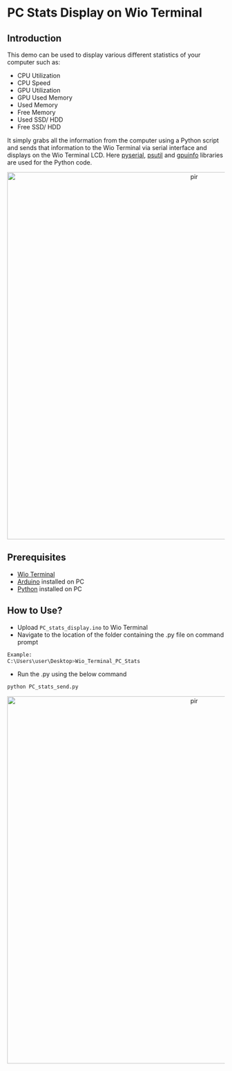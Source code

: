 # PC Stats Display on Wio Terminal

## Introduction

This demo can be used to display various different statistics of your computer such as:
- CPU Utilization 
- CPU Speed
- GPU Utilization 
- GPU Used Memory 
- Used Memory 
- Free Memory 
- Used SSD/ HDD
- Free SSD/ HDD

It simply grabs all the information from the computer using a Python script and sends that information to the Wio Terminal via serial interface and displays on the Wio Terminal LCD.
Here [pyserial](https://pypi.org/project/pyserial/), [psutil](https://pypi.org/project/psutil/) and [gpuinfo](https://pypi.org/project/gpuinfo/) libraries are used for the Python code. 

<p style="text-align:center;"><img src="https://files.seeedstudio.com/wiki/Wio%20Terminal%20PC%20Stats/WeChat%20Image_20201102093059.jpg" alt="pir" width="850" height="auto"></p>

## Prerequisites
- [Wio Terminal](https://www.seeedstudio.com/Wio-Terminal-p-4509.html) 
- [Arduino](https://www.arduino.cc/en/software) installed on PC
- [Python](https://www.python.org/downloads/) installed on PC 



## How to Use?
- Upload `PC_stats_display.ino` to Wio Terminal 
- Navigate to the location of the folder containing the .py file on command prompt
```sh
Example:
C:\Users\user\Desktop>Wio_Terminal_PC_Stats
```
- Run the .py using the below command 
```python
python PC_stats_send.py
```

<p style="text-align:center;"><img src="https://files.seeedstudio.com/wiki/Wio%20Terminal%20PC%20Stats/5f813bb2d2d6b50349f796ff672f806.jpg" alt="pir" width="850" height="auto"></p>



